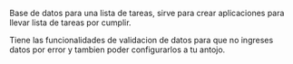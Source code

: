 Base de datos para una lista de tareas, sirve para crear aplicaciones para llevar lista de tareas por cumplir.

Tiene las funcionalidades de validacion de datos para que no ingreses datos por error y tambien poder configurarlos a tu antojo.
